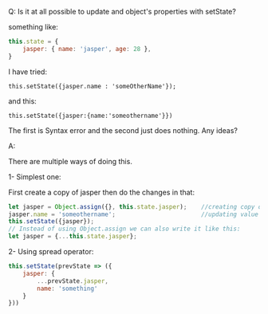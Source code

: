 Q: Is it at all possible to update and object's properties with setState?

something like:

```js
this.state = {
    jasper: { name: 'jasper', age: 28 },
}
```
I have tried:   

`this.setState({jasper.name : 'someOtherName'});`

and this:   

`this.setState({jasper:{name:'someothername'}})`

The first is Syntax error and the second just does nothing. Any ideas?   
   
A:    

There are multiple ways of doing this.

1- Simplest one:

First create a copy of jasper then do the changes in that:

```js
let jasper = Object.assign({}, this.state.jasper);    //creating copy of object
jasper.name = 'someothername';                        //updating value
this.setState({jasper});
// Instead of using Object.assign we can also write it like this:
let jasper = {...this.state.jasper};
```   

2- Using spread operator:

```js
this.setState(prevState => ({
    jasper: {
        ...prevState.jasper,
        name: 'something'
    }
}))
```